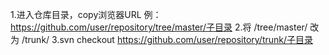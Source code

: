 1.进入仓库目录，copy浏览器URL 例：https://github.com/user/repository/tree/master/子目录
2.将 /tree/master/  改为  /trunk/
3.svn checkout https://github.com/user/repository/trunk/子目录
